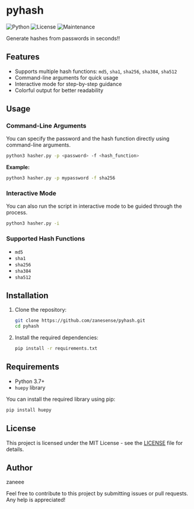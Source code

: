 # pyhash

![Python](https://img.shields.io/badge/python-v3.7%2B-blue)
![License](https://img.shields.io/badge/license-MIT-green)
![Maintenance](https://img.shields.io/badge/maintained-yes-brightgreen)

Generate hashes from passwords in seconds!!

## Features

- Supports multiple hash functions: `md5`, `sha1`, `sha256`, `sha384`, `sha512`
- Command-line arguments for quick usage
- Interactive mode for step-by-step guidance
- Colorful output for better readability

## Usage

### Command-Line Arguments

You can specify the password and the hash function directly using command-line arguments.

```sh
python3 hasher.py -p <password> -f <hash_function>
```

**Example:**

```sh
python3 hasher.py -p mypassword -f sha256
```

### Interactive Mode

You can also run the script in interactive mode to be guided through the process.

```sh
python3 hasher.py -i
```

### Supported Hash Functions

- `md5`
- `sha1`
- `sha256`
- `sha384`
- `sha512`

## Installation

1. Clone the repository:

    ```sh
    git clone https://github.com/zanesense/pyhash.git
    cd pyhash
    ```

2. Install the required dependencies:

    ```sh
    pip install -r requirements.txt
    ```

## Requirements

- Python 3.7+
- `huepy` library

You can install the required library using pip:

```sh
pip install huepy
```

## License

This project is licensed under the MIT License - see the [LICENSE](LICENSE) file for details.

## Author

zaneee

Feel free to contribute to this project by submitting issues or pull requests. Any help is appreciated!
